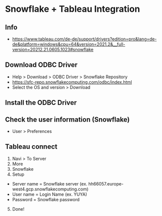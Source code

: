# Snowflake + Tableau Integration

## Info
- https://www.tableau.com/de-de/support/drivers?edition=pro&lang=de-de&platform=windows&cpu=64&version=2021.2&__full-version=20212.21.0605.1023#snowflake

## Download ODBC Driver
- Help > Download > ODBC Driver > Snowflake Repository
- https://sfc-repo.snowflakecomputing.com/odbc/index.html
- Select the OS and version > Download

## Install the ODBC Driver

## Check the user information (Snowflake)
- User > Preferences

## Tableau connect
1. Navi > To Server
2. More
3. Snowflake
4. Setup
- Server name = Snowflake server (ex. hh66057.europe-west4.gcp.snowflakecomputing.com)
- User name = Login Name (ex. YUYA)
- Password = Snowflake password

5. Done!